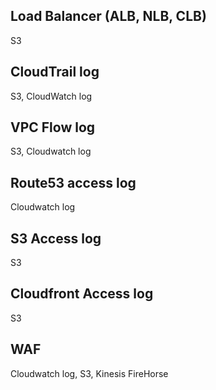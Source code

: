 ## Load Balancer (ALB, NLB, CLB)
S3

## CloudTrail log
S3, CloudWatch log

## VPC Flow log
S3, Cloudwatch log

## Route53 access log
Cloudwatch log

## S3 Access log 
S3

## Cloudfront Access log
S3

## WAF
Cloudwatch log, S3, Kinesis FireHorse
